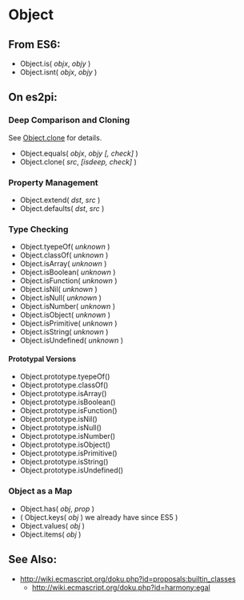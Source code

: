 Object
======

From ES6:
---------

+ Object.is( *objx*, *objy* )
+ Object.isnt( *objx*, *objy* )

On es2pi:
--------

### Deep Comparison and Cloning

See [Object.clone] for details.

+ Object.equals( *objx*, *objy* *[, check]* )
+ Object.clone( *src*, *[isdeep, check]* )

[Object.clone]: Object.clone.md

### Property Management

+ Object.extend( *dst*, *src* )
+ Object.defaults( *dst*, *src* )

### Type Checking

+ Object.tyepeOf( *unknown* )
+ Object.classOf( *unknown* )
+ Object.isArray( *unknown* )
+ Object.isBoolean( *unknown* )
+ Object.isFunction( *unknown* )
+ Object.isNil( *unknown* )
+ Object.isNull( *unknown* )
+ Object.isNumber( *unknown* )
+ Object.isObject( *unknown* )
+ Object.isPrimitive( *unknown* )
+ Object.isString( *unknown* )
+ Object.isUndefined( *unknown* )

#### Prototypal Versions

+ Object.prototype.tyepeOf()
+ Object.prototype.classOf()
+ Object.prototype.isArray()
+ Object.prototype.isBoolean()
+ Object.prototype.isFunction()
+ Object.prototype.isNil()
+ Object.prototype.isNull()
+ Object.prototype.isNumber()
+ Object.prototype.isObject()
+ Object.prototype.isPrimitive()
+ Object.prototype.isString()
+ Object.prototype.isUndefined()

### Object as a Map

+ Object.has( *obj*, *prop* )
+ ( Object.keys( *obj* ) we already have since ES5 )
+ Object.values( *obj* )
+ Object.items( *obj* )

See Also:
---------

+ http://wiki.ecmascript.org/doku.php?id=proposals:builtin_classes
  + http://wiki.ecmascript.org/doku.php?id=harmony:egal

